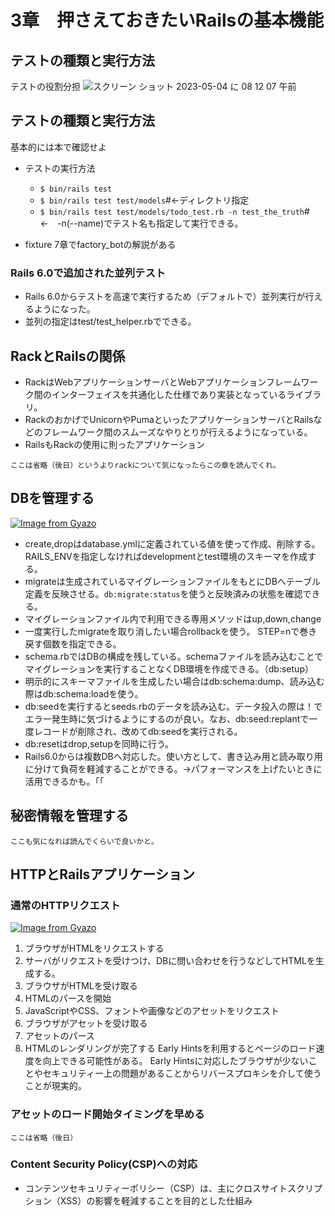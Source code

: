 # 3章　押さえておきたいRailsの基本機能
## テストの種類と実行方法
テストの役割分担
![スクリーン ショット 2023-05-04 に 08 12 07 午前](https://user-images.githubusercontent.com/81806676/236071024-0d616dd3-1d51-4d0e-9e51-480290a97fcf.png)
## テストの種類と実行方法
基本的には本で確認せよ
- テストの実行方法
  - `$ bin/rails test`
  - `$ bin/rails test test/models`#<-ディレクトリ指定
  - `$ bin/rails test test/models/todo_test.rb -n test_the_truth`#<-　-n(--name)でテスト名も指定して実行できる。  

-  fixture
7章でfactory_botの解説がある
### Rails 6.0で追加された並列テスト
- Rails 6.0からテストを高速で実行するため（デフォルトで）並列実行が行えるようになった。
- 並列の指定はtest/test_helper.rbでできる。

## RackとRailsの関係
- RackはWebアプリケーションサーバとWebアプリケーションフレームワーク間のインターフェイスを共通化した仕様であり実装となっているライブラリ。
- RackのおかげでUnicornやPumaといったアプリケーションサーバとRailsなどのフレームワーク間のスムーズなやりとりが行えるようになっている。
- RailsもRackの使用に則ったアプリケーション
```
ここは省略（後日）というよりrackについて気になったらこの章を読んでくれ。
```
## DBを管理する
[![Image from Gyazo](https://i.gyazo.com/a418a6e095668f19f46e115d9d6d5b81.png)](https://gyazo.com/a418a6e095668f19f46e115d9d6d5b81)
- create,dropはdatabase.ymlに定義されている値を使って作成、削除する。RAILS_ENVを指定しなければdevelopmentとtest環境のスキーマを作成する。
- migrateは生成されているマイグレーションファイルをもとにDBへテーブル定義を反映させる。`db:migrate:status`を使うと反映済みの状態を確認できる。
- マイグレーションファイル内で利用できる専用メソッドはup,down,change
- 一度実行したmigrateを取り消したい場合rollbackを使う。 STEP=nで巻き戻す個数を指定できる。
- schema.rbではDBの構成を残している。schemaファイルを読み込むことでマイグレーションを実行することなくDB環境を作成できる。（db:setup）
- 明示的にスキーマファイルを生成したい場合はdb:schema:dump、読み込む際はdb:schema:loadを使う。
- db:seedを実行するとseeds.rbのデータを読み込む。データ投入の際は！でエラー発生時に気づけるようにするのが良い。なお、db:seed:replantで一度レコードが削除され、改めてdb:seedを実行される。
- db:resetはdrop,setupを同時に行う。
- Rails6.0からは複数DBへ対応した。使い方として、書き込み用と読み取り用に分けて負荷を軽減することができる。→パフォーマンスを上げたいときに活用できるかも。「「

## 秘密情報を管理する
```
ここも気になれば読んでくらいで良いかと。
```
## HTTPとRailsアプリケーション
### 通常のHTTPリクエスト
[![Image from Gyazo](https://i.gyazo.com/d38a05a2653145500ac9a158e261c916.png)](https://gyazo.com/d38a05a2653145500ac9a158e261c916)
1. ブラウザがHTMLをリクエストする
2. サーバがリクエストを受けつけ、DBに問い合わせを行うなどしてHTMLを生成する。
3. ブラウザがHTMLを受け取る
4. HTMLのパースを開始
5. JavaScriptやCSS、フォントや画像などのアセットをリクエスト
6. ブラウザがアセットを受け取る
7. アセットのパース
8. HTMLのレンダリングが完了する
Early Hintsを利用するとページのロード速度を向上できる可能性がある。
Early Hintsに対応したブラウザが少ないことやセキュリティー上の問題があることからリバースプロキシを介して使うことが現実的。

### アセットのロード開始タイミングを早める
```
ここは省略（後日）
```

### Content Security Policy(CSP)への対応
- コンテンツセキュリティーポリシー（CSP）は、主にクロスサイトスクリプション（XSS）の影響を軽減することを目的とした仕組み
